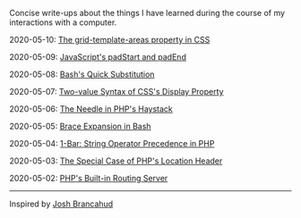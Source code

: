 Concise write-ups about the things I have learned during the course of my interactions with a computer.

2020-05-10: [The grid-template-areas property in CSS](/css/grid-template-areas.md)

2020-05-09: [JavaScript's padStart and padEnd](/js/pad.md)

2020-05-08: [Bash's Quick Substitution](/bash/quick-substitution.md)

2020-05-07: [Two-value Syntax of CSS's Display Property](/css/two-value-display.md)

2020-05-06: [The Needle in PHP's Haystack](/php/needle-haystack.md)

2020-05-05: [Brace Expansion in Bash](/bash/brace-expansion.md)

2020-05-04: [1-Bar: String Operator Precedence in PHP](/php/1-bar.md)

2020-05-03: [The Special Case of PHP's Location Header](/php/location-header.md)

2020-05-02: [PHP's Built-in Routing Server](/php/php-router-script.md)

---

Inspired by [Josh Brancahud](https://dev.to/jbranchaud/how-i-built-a-learning-machine-45k9)
